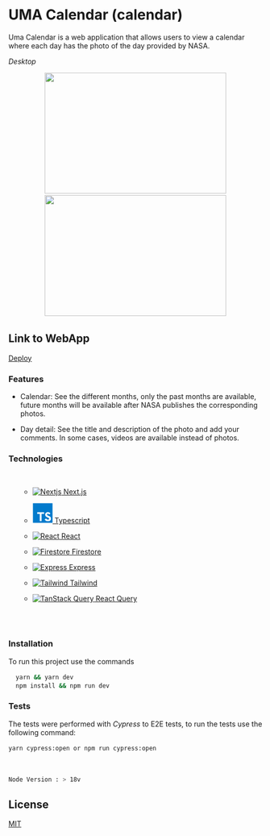 # UMA Calendar (calendar)

Uma Calendar is a web application that allows users to view a calendar where each day has the photo of the day provided by NASA.

_Desktop_

<p align="center" width="100%">
<img  src="https://i.ibb.co/GPMNvb1/Captura-desde-2024-05-22-12-45-31.png" width="360" height='240'>
<img  src="https://i.ibb.co/w6jM5pJ/Captura-desde-2024-05-22-13-06-55.png" width="360" height='240'>
</p>

## Link to WebApp

[Deploy](https://uma-challenge.vercel.app/)

### Features

* Calendar: See the different months, only the past months are available, future months will be available after NASA publishes the corresponding photos.

* Day detail: See the title and description of the photo and add your comments. In some cases, videos are available instead of photos.

### Technologies

<br/>
<ul align="start">

- <a href="https://nextjs.org/" target="_blank"> <img src="https://www.drupal.org/files/project-images/nextjs-icon-dark-background.png" alt="Nextjs" width="40" height="40" /> Next.js</a>

- <a href="https://www.typescriptlang.org/" target="_blank"> <img src="https://raw.githubusercontent.com/devicons/devicon/master/icons/typescript/typescript-original.svg" alt="TypeScript" width="40" height="40"/> Typescript</a>

- <a href="https://react.dev/" target="_blank"> <img src="https://upload.wikimedia.org/wikipedia/commons/thumb/4/47/React.svg/800px-React.svg.png" alt="React" width="40" height="40"/> React</a>

- <a href="https://firebase.google.com/docs/firestore?hl=es-419" target="_blank"> <img src="https://i.ibb.co/BCvptNx/firestore6915.jpg" alt="Firestore" width="40" height="40"/> Firestore</a>

- <a href="https://expressjs.com" target="_blank"> <img src="https://i.ibb.co/m4BH5f1/1-express.webp" alt="Express" width="40" height="40"/> Express</a>

- <a href="https://tailwindcss.com/" target="_blank"> <img src="https://files.raycast.com/nwt9ncojkvwmjfkaada8upafvpnu" alt="Tailwind" width="40" height="40"/> Tailwind</a>

- <a href="https://tanstack.com/query/v3/" target="_blank"> <img src="https://miro.medium.com/v2/resize:fit:1400/1*elhu-42TzQEdsFjKDbQhhA.png" alt="TanStack Query" width="40" height="40"/> React Query</a>

</ul>
<br/>
<br/>

### Installation

To run this project use the commands

```bash
  yarn && yarn dev
  npm install && npm run dev
```

### Tests

The tests were performed with _Cypress_ to E2E tests, to run the tests use the following command:

```bash
yarn cypress:open or npm run cypress:open
```

<br/>

```bash
Node Version : > 18v
```

## License

[MIT](https://choosealicense.com/licenses/mit/)
